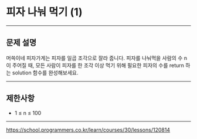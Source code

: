 # 피자 나눠 먹기 (1)

---

## 문제 설명

머쓱이네 피자가게는 피자를 일곱 조각으로 잘라 줍니다. 피자를 나눠먹을 사람의 수 n이 주어질 때, 모든 사람이 피자를 한 조각 이상 먹기 위해 필요한 피자의 수를 return 하는 solution 함수를 완성해보세요.

---

## 제한사항

- 1 ≤ n ≤ 100

---

https://school.programmers.co.kr/learn/courses/30/lessons/120814
